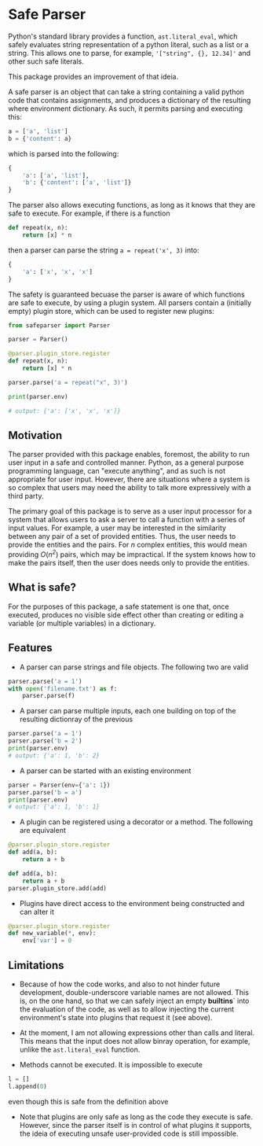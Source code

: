 # Safe Parser

Python's standard library provides a function, `ast.literal_eval`, which safely evaluates string representation of a python literal, such as a list or a string. This allows one to parse, for example, `'["string", {}, 12.34]'` and other such safe literals.

This package provides an improvement of that ideia.

A safe parser is an object that can take a string containing a valid python code that contains  assignments, and produces a dictionary of the resulting where environment dictionary. As such, it permits parsing and executing this:
```python
a = ['a', 'list']
b = {'content': a}
```
which is parsed into the following:
```python
{
    'a': ['a', 'list'],
    'b': {'content': ['a', 'list']}
}
```

The parser also allows executing functions, as long as it knows that they are safe to execute. For example, if there is a function 
```python
def repeat(x, n):
    return [x] * n
```
then a parser can parse the string `a = repeat('x', 3)` into:
```python
{
    'a': ['x', 'x', 'x']
}
```

The safety is guaranteed becuase the parser is aware of which functions are safe to execute, by using a plugin system. All parsers contain a (initially empty) plugin store, which can be used to register new plugins:
```python
from safeparser import Parser

parser = Parser()

@parser.plugin_store.register
def repeat(x, n):
    return [x] * n

parser.parse('a = repeat("x", 3)')

print(parser.env)

# output: {'a': ['x', 'x', 'x']}
```

## Motivation

The parser provided with this package enables, foremost, the ability to run user input in a safe and controlled manner. Python, as a general purpose programming language, can "execute anything", and as such is not appropriate for user input. However, there are situations where a system is so complex that users may need the ability to talk more expressively with a third party.

The primary goal of this package is to serve as a user input processor for a system that allows users to ask a server to call a function with a series of input values. For example, a user may be interested in the similarity between any pair of a set of provided entities. Thus, the user needs to provide the entities and the pairs. For _n_ complex entities, this would mean providing _O_(_n<sup>2</sup>_) pairs, which may be impractical. If the system knows how to make the pairs itself, then the user does needs only to provide the entities.

## What is safe?

For the purposes of this package, a safe statement is one that, once executed, produces no visible side effect other than creating or editing a variable (or multiple variables) in a dictionary.

## Features

- A parser can parse strings and file objects. The following two are valid
```python
parser.parse('a = 1')
with open('filename.txt') as f:
    parser.parse(f)
```

- A parser can parse multiple inputs, each one building on top of the resulting dictionray of the previous
```python
parser.parse('a = 1')
parser.parse('b = 2')
print(parser.env)
# output: {'a': 1, 'b': 2}
```

- A parser can be started with an existing environment
```python
parser = Parser(env={'a': 1})
parser.parse('b = a')
print(parser.env)
# output: {'a': 1, 'b': 1}
```

- A plugin can be registered using a decorator or a method. The following are equivalent
```python
@parser.plugin_store.register
def add(a, b):
    return a + b

def add(a, b):
    return a + b
parser.plugin_store.add(add)
```

- Plugins have direct access to the environment being constructed and can alter it
```python
@parser.plugin_store.register
def new_variable(*, env):
    env['var'] = 0
```


## Limitations

- Because of how the code works, and also to not hinder future development, double-underscore variable names are not allowed. This is, on the one hand, so that we can safely inject an empty __builtins__` into the evaluation of the code, as well as to allow injecting the current environment's state into plugins that request it (see above).

- At the moment, I am not allowing expressions other than calls and literal. This means that the input does not allow binray operation, for example, unlike the `ast.literal_eval` function.

- Methods cannot be executed. It is impossible to execute
```python
l = []
l.append(0)
```
even though this is safe from the definition above

- Note that plugins are only safe as long as the code they execute is safe. However, since the parser itself is in control of what plugins it supports, the ideia of executing unsafe user-provided code is still impossible.
